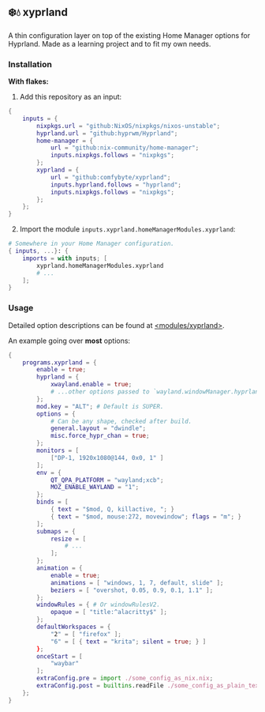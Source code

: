## ❄️💧 xyprland
A thin configuration layer on top of the existing Home Manager options for Hyprland.
Made as a learning project and to fit my own needs.

### Installation
**With flakes:**

1. Add this repository as an input:
```nix
{
    inputs = {
        nixpkgs.url = "github:NixOS/nixpkgs/nixos-unstable";
        hyprland.url = "github:hyprwm/Hyprland";
        home-manager = {
            url = "github:nix-community/home-manager";
            inputs.nixpkgs.follows = "nixpkgs";
        };
        xyprland = {
            url = "github:comfybyte/xyprland";
            inputs.hyprland.follows = "hyprland";
            inputs.nixpkgs.follows = "nixpkgs";
        };
    };
}
```

2. Import the module `inputs.xyprland.homeManagerModules.xyprland`:
```nix
# Somewhere in your Home Manager configuration.
{ inputs, ...}: {
    imports = with inputs; [
        xyprland.homeManagerModules.xyprland
        # ...
    ];
}
```

### Usage
Detailed option descriptions
can be found at [<modules/xyprland>](https://github.com/comfybyte/xyprland/blob/main/modules/xyprland/default.nix).

An example going over **most** options:
```nix
{
    programs.xyprland = {
        enable = true;
        hyprland = {
            xwayland.enable = true;
            # ...other options passed to `wayland.windowManager.hyprland`.
        };
        mod.key = "ALT"; # Default is SUPER.
        options = {
            # Can be any shape, checked after build.
            general.layout = "dwindle";
            misc.force_hypr_chan = true;
        };
        monitors = [ 
            ["DP-1, 1920x1080@144, 0x0, 1" ] 
        ];
        env = {
            QT_QPA_PLATFORM = "wayland;xcb";
            MOZ_ENABLE_WAYLAND = "1";
        };
        binds = [
            { text = "$mod, Q, killactive, "; }
            { text = "$mod, mouse:272, movewindow"; flags = "m"; }
        ];
        submaps = {
            resize = [
                # ...
            ];
        };
        animation = {
            enable = true;
            animations = [ "windows, 1, 7, default, slide" ];
            beziers = [ "overshot, 0.05, 0.9, 0.1, 1.1" ];
        };
        windowRules = { # Or windowRulesV2.
            opaque = [ "title:^alacritty$" ];
        };
        defaultWorkspaces = {
            "2" = [ "firefox" ];
            "6" = [ { text = "krita"; silent = true; } ]
        };
        onceStart = [
            "waybar"
        ];
        extraConfig.pre = import ./some_config_as_nix.nix;
        extraConfig.post = builtins.readFile ./some_config_as_plain_text;
    };
}
```
